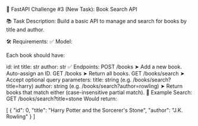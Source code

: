 🧩 FastAPI Challenge #3 (New Task): Book Search API

📚 Task Description:
Build a basic API to manage and search for books by title and author.

🛠️ Requirements:
✅ Model:

Each book should have:

id: int
title: str
author: str
✅ Endpoints:
POST /books
➤ Add a new book. Auto-assign an ID.
GET /books
➤ Return all books.
GET /books/search
➤ Accept optional query parameters:
title: string (e.g. /books/search?title=harry)
author: string (e.g. /books/search?author=rowling)
➤ Return books that match either (case-insensitive partial match).
🧪 Example Search:
GET /books/search?title=stone
Would return:

[
  {
    "id": 0,
    "title": "Harry Potter and the Sorcerer's Stone",
    "author": "J.K. Rowling"
  }
]
